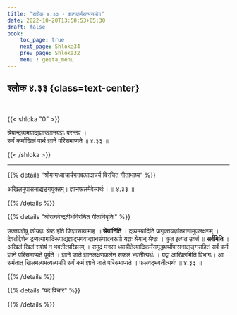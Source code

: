 ```yaml
---
title: "श्लोक ४.३३ - ज्ञानकर्मसन्यसयोग"
date: 2022-10-20T13:50:53+05:30
draft: false
book:
    toc_page: true
    next_page: Shloka34
    prev_page: Shloka32
    menu : geeta_menu
---
```




## श्लोक ४.३३ {class=text-center}

<br/>

{{< shloka  "0"  >}}

श्रेयान्द्रव्यमयाद्यज्ञाज्ज्ञानयज्ञः परन्तप ।  
सर्वं कर्माखिलं पार्थ ज्ञाने परिसमाप्यते ॥ ४.३३ ॥


{{< /shloka >}}

---


{{% details "श्रीमन्मध्वाचार्यभगवत्पादाचर्य विरचित  गीताभाष्य" %}}

अखिलमुपासनाद्यङ्गयुक्तम्। ज्ञानफलमेवेत्यर्थः। ॥ ४.३३ ॥

{{% /details %}}



{{% details "श्रीराघवेन्द्रतीर्थविरचित गीताविवृतिः" %}}

उक्तयज्ञेषु कोयज्ञः  श्रेष्ठ इति जिज्ञासायामाह ॥ 
**श्रेयानिति** । द्रव्यमयादिति
प्रागुक्तयज्ञांतराणामुपलक्षणम्‌ । देवतोद्देशेन 
द्रव्यत्यागादिरूपाद्यज्ञाद्भगवज्ज्ञानसंपादनरूपो यज्ञः श्रेयान्‌ 
श्रेष्ठः । कुत इत्यत उक्तं ॥ **सर्वमिति** ।  
अखिलं खिलं सशेषं न भवतीत्यखिलम्‌ । 
समुद्रं मनसा ध्यायीतेत्यादिकर्मंसमृद्ध्यर्थोपासनाद्यङ्गसहितं सर्वं 
कर्म ज्ञाने परिसमाप्यते पूर्यते । 
ज्ञाने जाते ज्ञानलक्षणफलेन सफलं भवतीत्यर्थः । 
यद्वा आखिलमिति विभागः। आ समंतात्‌ खिलमल्पमत्यल्पमपि सर्वं कर्म 
ज्ञाने जाते परिसमाप्यते । फलवद्भवतीत्यर्थः ॥ ४.३३ ॥

{{% /details %}}



{{% details "पद विचार" %}}


{{% /details %}}
